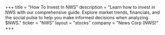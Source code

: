 +++
title = "How To Invest In NWS"
description = "Learn how to invest in NWS with our comprehensive guide. Explore market trends, financials, and the social pulse to help you make informed decisions when analyzing $NWS."
ticker = "NWS"
layout = "stocks"
company = "News Corp (NWS)"
+++

